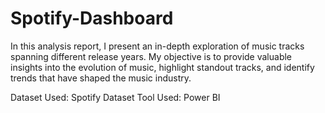 # Spotify-Dashboard

In this analysis report, I present an in-depth exploration of music tracks spanning different release years. My objective is to provide valuable insights into the evolution of music, highlight standout tracks, and identify trends that have shaped the music industry.

Dataset Used: Spotify Dataset
Tool Used: Power BI
